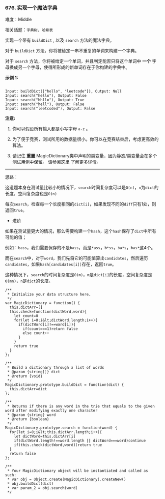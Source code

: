 ### 676. 实现一个魔法字典

难度：Middle

相关话题：`字典树`、`哈希表`

实现一个带有 `buildDict` , 以及 `search` 方法的魔法字典。



对于 `buildDict` 方法，你将被给定一串不重复的单词来构建一个字典。



对于 `search` 方法，你将被给定一个单词，并且判定能否只将这个单词中 **一个** 字母换成另一个字母，使得所形成的新单词存在于你构建的字典中。



 **示例 1:** 





```

Input: buildDict(["hello", "leetcode"]), Output: Null
Input: search("hello"), Output: False
Input: search("hhllo"), Output: True
Input: search("hell"), Output: False
Input: search("leetcoded"), Output: False

```

 **注意:** 





1. 你可以假设所有输入都是小写字母 `a-z` 。

2. 为了便于竞赛，测试所用的数据量很小。你可以在竞赛结束后，考虑更高效的算法。

3. 请记住 **重置** MagicDictionary类中声明的类变量，因为静态/类变量会在多个测试用例中保留。 请参阅[这里](http://leetcode.com/faq/#different-output)
了解更多详情。






-----

思路：

这道题本身在测试量比较小的情况下，`search`时间复杂度可以是`O(n)`，`n`为`dict`的长度，空间复杂度也是`O(n)`

每次`search`，检查每一个长度相同的`dict[i]`，如果发现不同的`diff`只有1处，则返回`true`。

* 进阶

如果在测试量更大的情况，那么需要构建一个`hash`，这个`hash`保存了`dict`中所有可能的值；

例如：`bass`，我们需要保存的不是`bass`，而是`*ass`，`b*ss`，`ba*s`，`bas*`这4个。

而在`search`中，对于`word`，我们先将它的可能值算出`candidates`，然后遍历`candidates`，如果`hash[candidates[i]]`存在，返回`true`。

这种情况下，`search`的时间复杂度是`O(m)`，`m`是`dict[i]`的长度，空间复杂度是`O(mn)`，`n`是`dict`的长度。



```
/**
 * Initialize your data structure here.
 */
var MagicDictionary = function() {
  this.dictArr=[]
  this.check=function(dictWord,word){
    let count=0
    for(let i=0;i&lt;dictWord.length;i++){
      if(dictWord[i]!==word[i]){
        if(count===1)return false
        else count++
      }
    }
    return true
  }
};

/**
 * Build a dictionary through a list of words 
 * @param {string[]} dict
 * @return {void}
 */
MagicDictionary.prototype.buildDict = function(dict) {
  this.dictArr=dict
};

/**
 * Returns if there is any word in the trie that equals to the given word after modifying exactly one character 
 * @param {string} word
 * @return {boolean}
 */
MagicDictionary.prototype.search = function(word) {
  for(let i=0;i&lt;this.dictArr.length;i++){
    let dictWord=this.dictArr[i]
    if(dictWord.length!==word.length || dictWord===word)continue
    if(this.check(dictWord,word))return true
  }
  return false
};

/** 
 * Your MagicDictionary object will be instantiated and called as such:
 * var obj = Object.create(MagicDictionary).createNew()
 * obj.buildDict(dict)
 * var param_2 = obj.search(word)
 */



```
